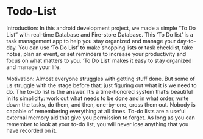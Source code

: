 # Todo-List
Introduction:
In this android development project, we made a simple “To Do List”
with real-time Database and Fire-store Database. This ‘To Do list’ is
a task management app to help you stay organized and manage your
day-to-day. You can use ‘To Do List’ to make shopping lists or task
checklist, take notes, plan an event, or set reminders to increase your
productivity and focus on what matters to you. ‘To Do List’ makes it
easy to stay organized and manage your life.

Motivation:
Almost everyone struggles with getting stuff done. But some of us struggle with
the stage before that: just figuring out what it is we need to do. The to-do list is
the answer. It’s a time-honored system that’s beautiful in its simplicity: work out
what needs to be done and in what order, write down the tasks, do them, and then,
one-by-one, cross them out. Nobody is capable of remembering everything at all
times. To-do lists are a useful external memory aid that give you permission to
forget. As long as you can remember to look at your to-do list, you will never lose
anything that you have recorded on it.
